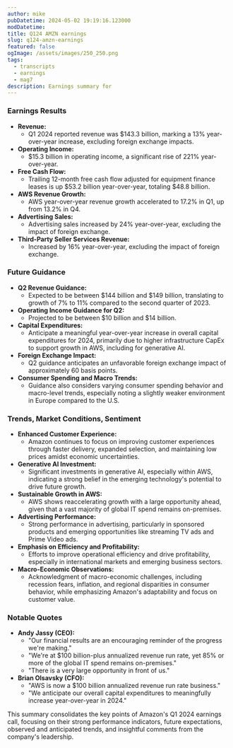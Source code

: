 ```yaml
---
author: mike
pubDatetime: 2024-05-02 19:19:16.123000
modDatetime: 
title: Q124 AMZN earnings
slug: q124-amzn-earnings
featured: false
ogImage: /assets/images/250_250.png
tags:
  - transcripts
  - earnings
  - mag7
description: Earnings summary for
---
```

### Earnings Results

- **Revenue:** 
  - Q1 2024 reported revenue was $143.3 billion, marking a 13% year-over-year increase, excluding foreign exchange impacts.
- **Operating Income:** 
  - $15.3 billion in operating income, a significant rise of 221% year-over-year.
- **Free Cash Flow:** 
  - Trailing 12-month free cash flow adjusted for equipment finance leases is up $53.2 billion year-over-year, totaling $48.8 billion.
- **AWS Revenue Growth:**
  - AWS year-over-year revenue growth accelerated to 17.2% in Q1, up from 13.2% in Q4.
- **Advertising Sales:**
  - Advertising sales increased by 24% year-over-year, excluding the impact of foreign exchange.
- **Third-Party Seller Services Revenue:**
  - Increased by 16% year-over-year, excluding the impact of foreign exchange.

### Future Guidance

- **Q2 Revenue Guidance:** 
  - Expected to be between $144 billion and $149 billion, translating to growth of 7% to 11% compared to the second quarter of 2023.
- **Operating Income Guidance for Q2:** 
  - Projected to be between $10 billion and $14 billion.
- **Capital Expenditures:**
  - Anticipate a meaningful year-over-year increase in overall capital expenditures for 2024, primarily due to higher infrastructure CapEx to support growth in AWS, including for generative AI.
- **Foreign Exchange Impact:**
  - Q2 guidance anticipates an unfavorable foreign exchange impact of approximately 60 basis points.
- **Consumer Spending and Macro Trends:**
  - Guidance also considers varying consumer spending behavior and macro-level trends, especially noting a slightly weaker environment in Europe compared to the U.S.

### Trends, Market Conditions, Sentiment

- **Enhanced Customer Experience:**
  - Amazon continues to focus on improving customer experiences through faster delivery, expanded selection, and maintaining low prices amidst economic uncertainties.
- **Generative AI Investment:**
  - Significant investments in generative AI, especially within AWS, indicating a strong belief in the emerging technology's potential to drive future growth.
- **Sustainable Growth in AWS:**
  - AWS shows reaccelerating growth with a large opportunity ahead, given that a vast majority of global IT spend remains on-premises.
- **Advertising Performance:**
  - Strong performance in advertising, particularly in sponsored products and emerging opportunities like streaming TV ads and Prime Video ads.
- **Emphasis on Efficiency and Profitability:**
  - Efforts to improve operational efficiency and drive profitability, especially in international markets and emerging business sectors.
- **Macro-Economic Observations:**
  - Acknowledgment of macro-economic challenges, including recession fears, inflation, and regional disparities in consumer behavior, while emphasizing Amazon's adaptability and focus on customer value.

### Notable Quotes

- **Andy Jassy (CEO):**
  - "Our financial results are an encouraging reminder of the progress we're making."
  - "We're at $100 billion-plus annualized revenue run rate, yet 85% or more of the global IT spend remains on-premises."
  - "There is a very large opportunity in front of us."
- **Brian Olsavsky (CFO):**
  - "AWS is now a $100 billion annualized revenue run rate business."
  - "We anticipate our overall capital expenditures to meaningfully increase year-over-year in 2024."
  
This summary consolidates the key points of Amazon's Q1 2024 earnings call, focusing on their strong performance indicators, future expectations, observed and anticipated trends, and insightful comments from the company's leadership.
